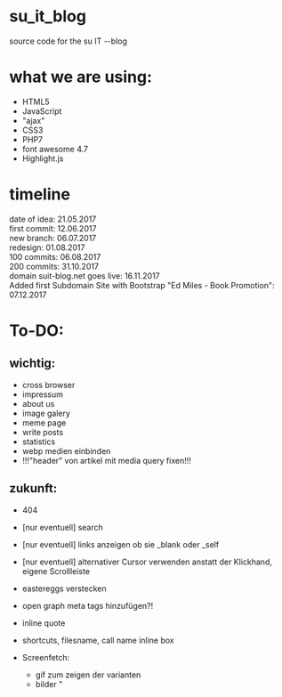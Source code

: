 # su_it_blog
source code for the su IT --blog

# what we are using:
- HTML5
- JavaScript
- "ajax"
- CSS3
- PHP7
- font awesome 4.7
- Highlight.js

# timeline

date of idea: 21.05.2017
<br>
first commit: 12.06.2017
<br>
new branch: 06.07.2017
<br>
redesign: 01.08.2017
<br>
100 commits: 06.08.2017
<br>
200 commits: 31.10.2017
<br>
domain suit-blog.net goes live: 16.11.2017
<br>
Added first Subdomain Site with Bootstrap "Ed Miles - Book Promotion": 07.12.2017

# To-DO:
## wichtig:

- cross browser
- impressum
- about us
- image galery
- meme page
- write posts
- statistics
- webp medien einbinden
- !!!"header" von artikel mit media query fixen!!!

## zukunft:

- 404
- [nur eventuell] search
- [nur eventuell] links anzeigen ob sie _blank oder _self
- [nur eventuell] alternativer Cursor verwenden anstatt der Klickhand, eigene Scrollleiste
- eastereggs verstecken
- open graph meta tags hinzufügen?!
- inline quote
- shortcuts, filesname, call name inline box

- Screenfetch:
	- gif zum zeigen der varianten
	- bilder "
